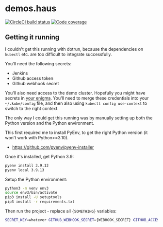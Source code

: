 # demos.haus

[![CircleCI build status](https://circleci.com/gh/canonical-web-and-design/demos.haus.svg?style=shield)](https://circleci.com/gh/canonical-web-and-design/demos.haus) [![Code coverage](https://codecov.io/gh/canonical-web-and-design/demos.haus/branch/master/graph/badge.svg)](https://codecov.io/gh/canonical-web-and-design/demos.haus)

## Getting it running

I couldn't get this running with dotrun, because the dependencies on `kubectl` etc. are too difficult to integrate successfully.

You'll need the following secrets:

- Jenkins
- Github access token
- Github webhook secret

You'll also need access to the demo cluster. Hopefully you might have secrets in [your enigma](https://enigma.admin.canonical.com/). You'll need to merge these credentials into your `~/.kube/config` file, and then also using `kubectl config use-context` to switch to the right context.

The only way I could get this running was by manually setting up both the Python version and the Python environment.

This first required me to install PyEnv, to get the right Python version (it won't work with Python>=3.10).

- https://github.com/pyenv/pyenv-installer

Once it's installed, get Python 3.9:

``` bash
pyenv install 3.9.13
pyenv local 3.9.13
```

Setup the Python environment:

``` bash
python3 -m venv env3
source env3/bin/activate
pip3 install -U setuptools
pip3 install -r requirements.txt
```

Then run the project - replace all `{SOMETHING}` variables:

``` bash
SECRET_KEY=whatever GITHUB_WEBHOOK_SECRET={WEBHOOK_SECRET} GITHUB_ACCESS_TOKEN={GITHUB_TOKEN} JENKINS_TOKEN={JENKINS_TOKEN} JENKINS_URL=https://jenkins.canonical.com/webteam KUBECONFIG=~/.kube/config ./entrypoint 0.0.0.0:8100
```
